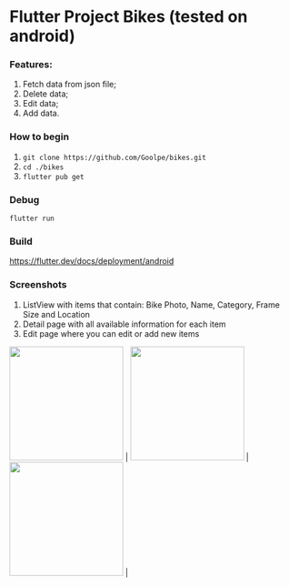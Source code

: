 # Flutter Project Bikes (tested on android)

### Features: 
1. Fetch data from json file;
2. Delete data;
3. Edit data;
4. Add data.

### How to begin

1. ```git clone https://github.com/Goolpe/bikes.git```
2. ```cd ./bikes```
2. ```flutter pub get```

### Debug
```flutter run```

### Build
https://flutter.dev/docs/deployment/android

### Screenshots

1. ListView with items that contain: Bike Photo, Name, Category, Frame Size and Location
2. Detail page with all available information for each item
3. Edit page where you can edit or add new items

<img src="https://raw.githubusercontent.com/Goolpe/bikes/master/assets/0.png" width="200" /> |
<img src="https://raw.githubusercontent.com/Goolpe/bikes/master/assets/1.png" width="200" /> |
<img src="https://raw.githubusercontent.com/Goolpe/bikes/master/assets/2.png" width="200" /> |